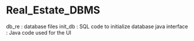 # Real_Estate_DBMS

db_re : database files
init_db : SQL code to initialize database
java interface : Java code used for the UI
